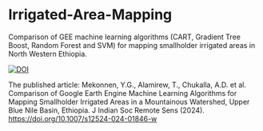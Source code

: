 # Irrigated-Area-Mapping
Comparison of GEE machine learning algorithms (CART, Gradient Tree Boost, Random Forest and SVM) for mapping smallholder irrigated areas in North Western Ethiopia. 

[![DOI](https://zenodo.org/badge/539505449.svg)](https://zenodo.org/badge/latestdoi/539505449)

The published article:
Mekonnen, Y.G., Alamirew, T., Chukalla, A.D. et al. Comparison of Google Earth Engine Machine Learning Algorithms for Mapping Smallholder Irrigated Areas in a Mountainous Watershed, Upper Blue Nile Basin, Ethiopia. J Indian Soc Remote Sens (2024). https://doi.org/10.1007/s12524-024-01846-w

